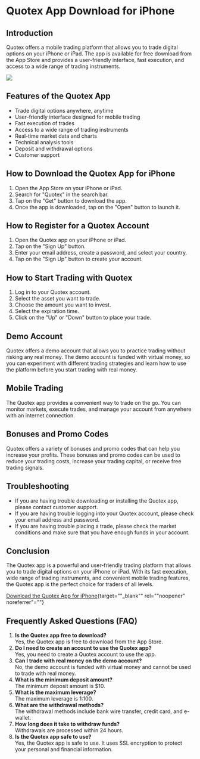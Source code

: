 # Quotex App Download for iPhone

## Introduction

Quotex offers a mobile trading platform that allows you to trade digital
options on your iPhone or iPad. The app is available for free download
from the App Store and provides a user-friendly interface, fast
execution, and access to a wide range of trading instruments.

[![](https://static.quotex.io/files/1_en/300_250.jpg)](https://traff.sbs/brokerqxsignupf)

## Features of the Quotex App

-   Trade digital options anywhere, anytime
-   User-friendly interface designed for mobile trading
-   Fast execution of trades
-   Access to a wide range of trading instruments
-   Real-time market data and charts
-   Technical analysis tools
-   Deposit and withdrawal options
-   Customer support

## How to Download the Quotex App for iPhone

1.  Open the App Store on your iPhone or iPad.
2.  Search for "Quotex" in the search bar.
3.  Tap on the "Get" button to download the app.
4.  Once the app is downloaded, tap on the "Open" button to launch
    it.

## How to Register for a Quotex Account

1.  Open the Quotex app on your iPhone or iPad.
2.  Tap on the "Sign Up" button.
3.  Enter your email address, create a password, and select your
    country.
4.  Tap on the "Sign Up" button to create your account.

## How to Start Trading with Quotex

1.  Log in to your Quotex account.
2.  Select the asset you want to trade.
3.  Choose the amount you want to invest.
4.  Select the expiration time.
5.  Click on the "Up" or "Down" button to place your trade.

## Demo Account

Quotex offers a demo account that allows you to practice trading without
risking any real money. The demo account is funded with virtual money,
so you can experiment with different trading strategies and learn how to
use the platform before you start trading with real money.

## Mobile Trading

The Quotex app provides a convenient way to trade on the go. You can
monitor markets, execute trades, and manage your account from anywhere
with an internet connection.

## Bonuses and Promo Codes

Quotex offers a variety of bonuses and promo codes that can help you
increase your profits. These bonuses and promo codes can be used to
reduce your trading costs, increase your trading capital, or receive
free trading signals.

## Troubleshooting

-   If you are having trouble downloading or installing the Quotex app,
    please contact customer support.
-   If you are having trouble logging into your Quotex account, please
    check your email address and password.
-   If you are having trouble placing a trade, please check the market
    conditions and make sure that you have enough funds in your account.

## Conclusion

The Quotex app is a powerful and user-friendly trading platform that
allows you to trade digital options on your iPhone or iPad. With its
fast execution, wide range of trading instruments, and convenient mobile
trading features, the Quotex app is the perfect choice for traders of
all levels.

[Download the Quotex App for
iPhone](\%22https://traff.sbs/quotexonelink\%22){target=""_blank""
rel=""noopener" noreferrer"=""}

## Frequently Asked Questions (FAQ)

1.  **Is the Quotex app free to download?**\
    Yes, the Quotex app is free to download from the App Store.
2.  **Do I need to create an account to use the Quotex app?**\
    Yes, you need to create a Quotex account to use the app.
3.  **Can I trade with real money on the demo account?**\
    No, the demo account is funded with virtual money and cannot be used
    to trade with real money.
4.  **What is the minimum deposit amount?**\
    The minimum deposit amount is \$10.
5.  **What is the maximum leverage?**\
    The maximum leverage is 1:100.
6.  **What are the withdrawal methods?**\
    The withdrawal methods include bank wire transfer, credit card, and
    e-wallet.
7.  **How long does it take to withdraw funds?**\
    Withdrawals are processed within 24 hours.
8.  **Is the Quotex app safe to use?**\
    Yes, the Quotex app is safe to use. It uses SSL encryption to
    protect your personal and financial information.

